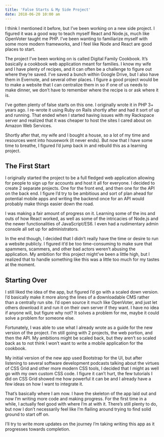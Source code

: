 ```yaml
---
title: 'False Starts & My Side Project'
date: 2018-06-20 10:00 am
---
```


I think I mentioned it before, but I’ve been working on a new side project. I figured it was a good way to teach myself React and Node.js, much like OpenVoter taught me PHP. I’ve been wanting to familiarize myself with some more modern frameworks, and I feel like Node and React are good places to start.

The project I’ve been working on is called Digital Family Cookbook. It’s basically a cookbook web application meant for families. I know my wife and I have plenty of recipes, and it can often be a challenge to figure out where they’re saved. I’ve saved a bunch within Google Drive, but I also have them in Evernote, and several other places. I figure a good project would be to make a website that I can centralize them in so if one of us needs to make dinner, we don’t have to remember where the recipe is or ask where it is.

I’ve gotten plenty of false starts on this one. I originally wrote it in PHP 3+ years ago. I re-wrote it using Ruby on Rails shortly after and had it sort of up and running. That ended when I started having issues with my Rackspace server and realized that it was cheaper to host the sites I cared about on Amazon Web Services.

Shortly after that, my wife and I bought a house, so a lot of my time and resources went into housework (it never ends). But now that I have some time to breathe, I figured I’d jump back in and rebuild this as a learning project.

## The First Start

I originally started the project to be a full fledged web application allowing for people to sign up for accounts and host it all for everyone. I decided to create 2 separate projects. One for the front end, and then one for the API on the back end. I figure I’d try to be ambitious and sort of plan ahead for potential mobile apps and writing the backend once for an API would probably make things easier down the road.

I was making a fair amount of progress on it. Learning some of the ins and outs of how React worked, as well as some of the intricacies of Node.js and the newer functionalities of JavaScript/ES6. I even had a rudimentary admin console all set up for administrators.

In the end though, I decided that I didn’t really have the time or desire to run a website publicly. I figured it’d be too time-consuming to make sure that spammers, scammers, and other bad actors weren’t abusing the application. My ambition for this project might’ve been a little high, but I realized that to handle something like this was a little too much for my tastes at the moment.

## Starting Over

I still liked the idea of the app, but figured I’d go with a scaled down version. I’d basically make it more along the lines of a downloadable CMS rather than a centrally run site. I’d open source it much like OpenVoter, and just let others download it and run it on their own server if they want. I have no idea if anyone will, but figure why not? It solves a problem for me, maybe it could solve a problem for someone else.

Fortunately, I was able to use what I already wrote as a guide for the new version of the project. I’m still going with 2 projects, the web portion, and then the API. My ambitions might be scaled back, but they aren’t so scaled back as to not think I won’t want to write a mobile application for the cookbook.

My initial version of the new app used Bootstrap for the UI, but after listening to several software development podcasts talking about the virtues of CSS Grid and other more modern CSS tools, I decided that I might as well go with my own custom CSS code. I figure it can’t hurt, the few tutorials I did on CSS Grid showed me how powerful it can be and I already have a few ideas on how I want to integrate it.

That’s basically where I am now. I have the skeleton of the app laid out and now I’m writing more code and making progress. For the first time in a while, I actually feel good with where I’m at with it. There’s still plenty to do, but now I don’t necessarily feel like I’m flailing around trying to find solid ground to start off on.

I’ll try to write more updates on the journey I’m taking writing this app as it progresses towards completion.
